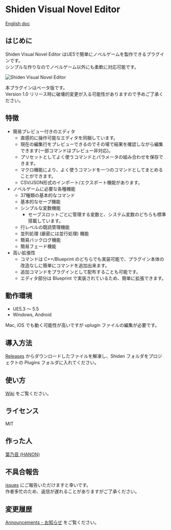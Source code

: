 # Shiden Visual Novel Editor

[English doc](https://github.com/HANON-games/Shiden/blob/main/README_en.md)

## はじめに

Shiden Visual Novel Editor はUE5で簡単にノベルゲームを製作できるプラグインです。<br>
シンプルな作りなのでノベルゲーム以外にも柔軟に対応可能です。

![Shiden Visual Novel Editor](https://github.com/user-attachments/assets/3029cdc2-5460-45dd-8463-c78356569b76)

本プラグインはベータ版です。<br>
Version 1.0 リリース時に破壊的変更が入る可能性がありますので予めご了承ください。

## 特徴

- 簡易プレビュー付きのエディタ
    - 直感的に操作可能なエディタを同梱しています。
    - 現在の編集行をプレビューできるのでその場で結果を確認しながら編集できます(一部コマンドはプレビュー非対応)。
    - プリセットとしてよく使うコマンドとパラメータの組み合わせを保存できます。
    - マクロ機能により、よく使うコマンドを一つのコマンドとしてまとめることができます。
    - CSV/JSON形式のインポート/エクスポート機能があります。
- ノベルゲームに必要な各種機能
    - 37種類の基本的なコマンド
    - 基本的なセーブ機能
    - シンプルな変数機能
        - セーブスロットごとに管理する変数と、システム変数のどちらも標準搭載しています。
    - 行レベルの既読管理機能
    - 並列処理 (厳密には並行処理) 機能
    - 簡易バックログ機能
    - 簡易フェード機能
- 高い拡張性
    - コマンドは C++/Blueprint のどちらでも実装可能で、プラグイン本体の改造なしに簡単にコマンドを追加出来ます。
    - 追加コマンドをプラグインとして配布することも可能です。
    - エディタ部分は Blueprint で実装されているため、簡単に拡張できます。

## 動作環境

- UE5.3 ～ 5.5
- Windows, Android

Mac, iOS でも動く可能性が高いですが uplugin ファイルの編集が必要です。

## 導入方法

[Releases](https://github.com/HANON-games/Shiden/releases/latest) からダウンロードしたファイルを解凍し、Shiden フォルダをプロジェクトの Plugins フォルダに入れてください。

## 使い方

[Wiki](https://github.com/HANON-games/Shiden/wiki) をご覧ください。

## ライセンス

MIT

## 作った人

[葉乃音 (HANON)](https://twitter.com/HanonHeartKnows)

## 不具合報告

[issues](https://github.com/HANON-games/Shiden/issues) にご報告いただけますと幸いです。<br>
作者多忙のため、返信が遅れることがありますがご了承ください。

## 変更履歴

[Announcements - お知らせ](https://github.com/HANON-games/Shiden/discussions/categories/announcements-%E3%81%8A%E7%9F%A5%E3%82%89%E3%81%9B) をご覧ください。
